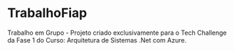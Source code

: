 # TrabalhoFiap
Trabalho em Grupo - Projeto criado exclusivamente para o Tech Challenge da Fase 1 do Curso: Arquitetura de Sistemas .Net com Azure.
